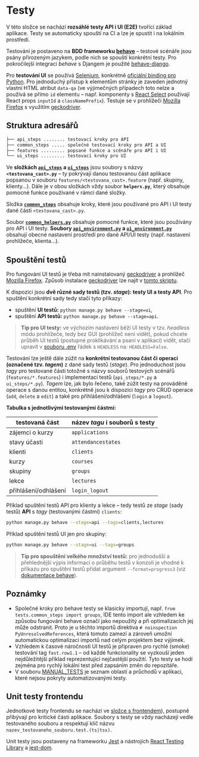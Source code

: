 # Testy

V této složce se nachází **rozsáhlé testy API i UI (E2E)** tvořící základ aplikace. Testy se
automaticky spouští na CI a lze je spustit i na lokálním prostředí.

Testování je postaveno na **BDD frameworku [behave](https://github.com/behave/behave)** – testové
scénáře jsou psány přirozeným jazykem, podle nich se spouští konkrétní testy. Pro pokročilejší
integraci _behave_ s Djangem je použité [behave-django](https://github.com/behave/behave-django).

Pro **testování UI** se používá [Selenium](https://github.com/SeleniumHQ/selenium), konkrétně
[oficiální binding pro Python](https://seleniumhq.github.io/selenium/docs/api/py/index.html). Pro
jednoduchý přístup k elementům stránky je zaveden jednotný vlastní HTML atribut `data-qa` (ve
výjimečných případech toto nelze a používá se přímo `id` elementu – např. komponenty s
[React Select](https://github.com/JedWatson/react-select) používají React props `inputId` a
`classNamePrefix`). Testuje se v prohlížeči [Mozilla Firefox](https://www.firefox.cz/) s využitím
[geckodriver](https://github.com/mozilla/geckodriver).

## Struktura adresářů

```bash
├── api_steps ........ testovací kroky pro API
├── common_steps ..... společné testovací kroky pro API a UI
├── features ......... popsané funkce a scénáře pro API i UI
└── ui_steps ......... testovací kroky pro UI
```

Ve **složkách [`api_steps`](api_steps) a [`ui_steps`](ui_steps)** jsou soubory s názvy
**`<testovana_cast>.py`** – ty pokrývají danou testovanou část aplikace popsanou v souboru
`features/<testovana_cast>.feature` (např. skupiny, klienty...). Dále je v obou složkách vždy soubor
**`helpers.py`**, který obsahuje pomocné funkce používané v rámci dané složky.

Složka **[`common_steps`](common_steps)** obsahuje kroky, které jsou používané pro API i UI testy
dané části `<testovana_cast>.py`.

Soubor **[`common_helpers.py`](common_helpers.py)** obsahuje pomocné funkce, které jsou používány
pro API i UI testy. **Soubory [`api_environment.py`](api_environment.py) a
[`ui_environment.py`](ui_environment.py)** obsahují obecné nastavení prostředí pro dané API/UI testy
(např. nastavení prohlížeče, klienta...).

## Spouštění testů

Pro fungování UI testů je třeba mít nainstalovaný
[geckodriver](https://github.com/mozilla/geckodriver) a prohlížeč
[Mozilla Firefox](https://www.firefox.cz/). Způsob instalace
[geckodriver](https://github.com/mozilla/geckodriver) lze najít v
[tomto skriptu](/scripts/shell/install_geckodriver.sh).

K dispozici jsou **dvě různé sady testů (tzv. _stage_): testy UI a testy API**. Pro spuštění
konkrétní sady tedy stačí tyto příkazy:

-   spuštění **UI testů:** `python manage.py behave --stage=ui`,
-   spuštění **API testů:** `python manage.py behave --stage=api`.

> **Tip pro UI testy:** ve výchozím nastavení běží UI testy v tzv. _headless_ módu prohlížeče, tedy
> bez GUI (prohlížeč není vidět), pokud chcete průběh UI testů (postupné proklikávání a psaní v
> aplikaci) vidět, stačí upravit v [souboru .env](../.env) řádek s `HEADLESS` na: `HEADLESS=False`.

Testování lze ještě dále zúžit na **konkrétní testovanou část či operaci (označené tzv. _tagem_)** z
dané sady testů (_stage_). Pro jednoduchost jsou _tagy_ pro testované části totožné s názvy souborů
testových scénářů (`features/*.features`) i implementací testů (`api_steps/*.py` a `ui_steps/*.py`).
_Tagem_ lze, jak bylo řečeno, také zúžit testy na prováděné operace s danou entitou, konkrétně jsou
k dispozici _tagy_ pro CRUD operace (`add`, `delete` a `edit`) a také pro přihlášení/odhlášení
(`login` a `logout`).

**Tabulka s jednotlivými testovanými částmi:**

| testovaná část       | název _tagu_ i souborů s testy |
| -------------------- | ------------------------------ |
| zájemci o kurzy      | `applications`                 |
| stavy účasti         | `attendancestates`             |
| klienti              | `clients`                      |
| kurzy                | `courses`                      |
| skupiny              | `groups`                       |
| lekce                | `lectures`                     |
| přihlášení/odhlášení | `login_logout`                 |

Příklad spuštění testů API pro klienty a lekce – tedy testů ze _stage_ (sady testů) **API** s _tagy_
(testovanými částmi) `clients`:

```bash
python manage.py behave --stage=api --tags=clients,lectures
```

Příklad spuštění testů UI jen pro skupiny:

```bash
python manage.py behave --stage=ui --tags=groups
```

> **Tip pro spouštění velkého množství testů:** pro jednodušší a přehlednější výpis informací o
> průběhu testů v konzoli je vhodné k příkazu pro spuštění testů přidat argument
> `--format=progress3` (viz
> [dokumentace behave](https://behave.readthedocs.io/en/latest/formatters.html?highlight=progress3#formatters)).

## Poznámky

-   Společné kroky pro behave testy se klasicky importují, např.
    `from tests.common_steps import groups`, IDE tento import ale vzhledem ke způsobu fungování
    behave označí jako nepoužitý a při optimalizacích jej může odstranit. Proto je u těchto importů
    direktiva `# noinspection PyUnresolvedReferences`, která tomuto zamezí a zároveň umožní
    automatickou optimalizaci importů nad celým projektem bez výjimek.
-   Vzhledem k časové náročnosti UI testů je připraven pro rychlé (smoke) testování tag
    `fast.row1.1` – od každé funkcionality se vyzkouší jeden nejdůležitější příklad reprezentující
    nejčastější použití. Tyto testy se hodí zejména pro rychlý lokální test před zapsáním změn do
    repozitáře.
-   V souboru [MANUAL_TESTS](MANUAL_TESTS.md) je seznam oblastí a průchodů v aplikaci, které nejsou
    pokryty automatizovanými testy.

## Unit testy frontendu

Jednotkové testy frontendu se nachází ve [složce s frontendem](../frontend/src)), postupně přibývají
pro kritické části aplikace. Soubory s testy se vždy nacházejí vedle testovaného souboru a
respektují klíč názvu `nazev_testovaneho_souboru.test.(ts|tsx)`.

Unit testy jsou postaveny na frameworku [Jest](https://jestjs.io/) a nástrojích
[React Testing Library](https://testing-library.com/docs/react-testing-library/intro) a
[jest-dom](https://testing-library.com/docs/ecosystem-jest-dom).
